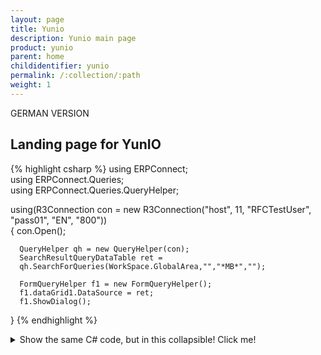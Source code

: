 ```yaml
---
layout: page
title: Yunio
description: Yunio main page
product: yunio
parent: home
childidentifier: yunio
permalink: /:collection/:path
weight: 1
---
```


GERMAN VERSION
## Landing page for YunIO

{% highlight csharp %}
  using ERPConnect;  
  using ERPConnect.Queries;  
  using ERPConnect.Queries.QueryHelper;  
      
  using(R3Connection con = new R3Connection("host", 11, "RFCTestUser", "pass01", "EN", "800"))  
  {
      con.Open();  
          
      QueryHelper qh = new QueryHelper(con);  
      SearchResultQueryDataTable ret =  
      qh.SearchForQueries(WorkSpace.GlobalArea,"","*MB*","");  
          
      FormQueryHelper f1 = new FormQueryHelper();  
      f1.dataGrid1.DataSource = ret;  
      f1.ShowDialog(); 
  }
{% endhighlight %}

<details>
<summary>Show the same C# code, but in this collapsible! Click me!</summary>
{% highlight csharp %}
  using ERPConnect;  
  using ERPConnect.Queries;  
  using ERPConnect.Queries.QueryHelper;  
      
  using(R3Connection con = new R3Connection("host", 11, "RFCTestUser", "pass01", "EN", "800"))  
  {
      con.Open();  
          
      QueryHelper qh = new QueryHelper(con);  
      SearchResultQueryDataTable ret =  
      qh.SearchForQueries(WorkSpace.GlobalArea,"","*MB*","");  
          
      FormQueryHelper f1 = new FormQueryHelper();  
      f1.dataGrid1.DataSource = ret;  
      f1.ShowDialog(); 
  }
{% endhighlight %}
</details>